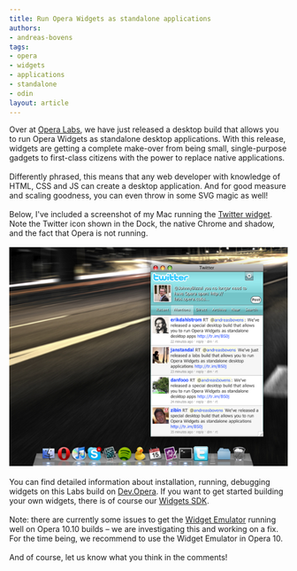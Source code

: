 ```yaml
---
title: Run Opera Widgets as standalone applications
authors:
- andreas-bovens
tags:
- opera
- widgets
- applications
- standalone
- odin
layout: article
---
```

Over at <a href="http://labs.opera.com/news/2009/10/15/">Opera Labs</a>, we have just released a desktop build that allows you to run Opera Widgets as standalone desktop applications. With this release, widgets are getting a complete make-over from being small, single-purpose gadgets to first-class citizens with the power to replace native applications. <br/><br/>Differently phrased, this means that any web developer with knowledge of HTML, CSS and JS can create a desktop application. And for good measure and scaling goodness, you can even throw in some SVG magic as well!<br/><br/>Below, I&#39;ve included a screenshot of my Mac running the <a href="http://labs.opera.com/downloads/twitter.wgt">Twitter widget</a>. Note the Twitter icon shown in the Dock, the native Chrome and shadow, and the fact that Opera is not running.<br/><br/><img src="/blog/run-opera-widgets-as-standalone-applications/standalone-widget-smaller.png" alt="Screenshot of standalone Twitter widget" width="640" /> <br/><br/>You can find detailed information about installation, running, debugging widgets on this Labs build on <a href="http://dev.opera.com/articles/view/opera-desktop-widgets-evolved/">Dev.Opera</a>. If you want to get started building your own widgets, there is of course our <a href="http://dev.opera.com/articles/view/opera-widgets-sdk/">Widgets SDK</a>. <br/><br/>Note: there are currently some issues to get the <a href="http://dev.opera.com/articles/view/widget-emulator/">Widget Emulator</a> running well on Opera 10.10 builds – we are investigating this and working on a fix. For the time being, we recommend to use the Widget Emulator in Opera 10.<br/><br/>And of course, let us know what you think in the comments!
